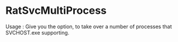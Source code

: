 # RatSvcMultiProcess 

Usage : 
  Give you the option, to take over a number of processes that SVCHOST.exe supporting. 
